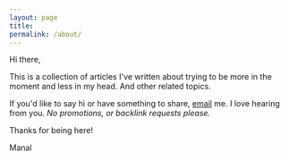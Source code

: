 ```yaml
---
layout: page
title: 
permalink: /about/
---
```


Hi there,

This is a collection of articles I've written about trying to be more in the moment and less in my head. And other related topics.


If you'd like to say hi or have something to share, [email](mailto:onewithnow.connect@gmail.com) me. I love hearing from you. *No promotions, or backlink requests please.*

Thanks for being here!

Manal

